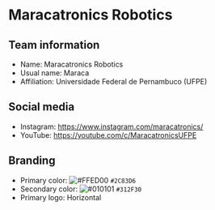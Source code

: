 # Maracatronics Robotics
## Team information
- Name: Maracatronics Robotics
- Usual name: Maraca
- Affiliation: Universidade Federal de Pernambuco (UFPE)

## Social media
- Instagram: https://www.instagram.com/maracatronics/
- YouTube: https://youtube.com/c/MaracatronicsUFPE

## Branding
- Primary color: ![#FFED00](https://placehold.co/15x15/FFED00/FFED00.png) `#2C83D6`
- Secondary color: ![#010101](https://placehold.co/15x15/010101/010101.png) `#312F30`
- Primary logo: Horizontal

